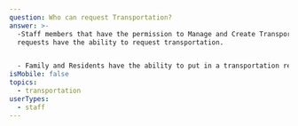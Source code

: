 ```yaml
---
question: Who can request Transportation?
answer: >-
  -Staff members that have the permission to Manage and Create Transportation
  requests have the ability to request transportation.


  - Family and Residents have the ability to put in a transportation request as long as the toggle is turned on for your community. You can discuss this with your LifeLoop Customer Success Specialist if you would prefer to have this option on or off for the family and residents. 
isMobile: false
topics:
  - transportation
userTypes:
  - staff
---
```


